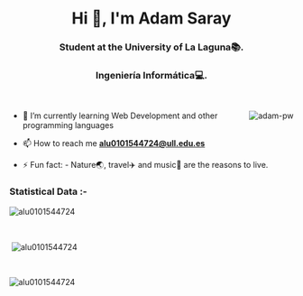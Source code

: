 <h1 align="center">Hi 👋, I'm Adam Saray</h1>
<h3 align="center">Student at the University of La Laguna📚.</h3>
<h3 align="center">Ingeniería Informática💻.</h3>

<br>

<p><img align="right" src="https://github.com/Adam-pw/Adam-pw/blob/main/animation_500_kxa883sd.gif" alt="adam-pw" /></p>


- 🌱 I’m currently learning Web Development and other programming languages

- 📫 How to reach me **alu0101544724@ull.edu.es**

- ⚡ Fun fact: - Nature🌏, travel✈️ and music🎵 are the reasons to live.

<h3>Statistical Data :-</h3>
<p><img align="center"
    src="https://github-readme-stats.vercel.app/api/top-langs?username=Saray&show_icons=true&locale=en&bg_color=0d1117&text_color=ffffff&layout=compact"
    alt="alu0101544724" 
    bg_color=#808080/></p>

<br>

<p>&nbsp;<img align="center" src="https://github-readme-stats.vercel.app/api?username=adam-pw&show_icons=true&locale=en&bg_color=0d1117&text_color=ffffff&repo=convoychat"
    alt="alu0101544724" /></p>

<br>

<p><img align="center" src="https://github-readme-streak-stats.herokuapp.com/?user=Adam-pw&theme=dark&background=0d1117&date_format=M%20j%5B%2C%20Y%5D" alt="alu0101544724" /></p>
      
